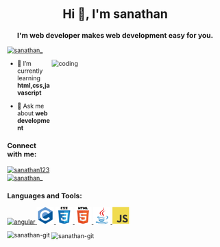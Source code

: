<h1 align="center">Hi 👋, I'm sanathan</h1>
<h3 align="center">I'm web developer makes web development easy for you.</h3>

<p align="left"> <a href="https://twitter.com/sanathan_" target="blank"><img src="https://img.shields.io/twitter/follow/sanathan_?logo=twitter&style=for-the-badge" alt="sanathan_" /></a> </p>
<img align="right" alt="coding" width="400" height="250" src="https://media.istockphoto.com/vectors/concept-of-elearning-online-education-at-home-3d-realistic-vector-vector-id1325167730?k=20&m=1325167730&s=612x612&w=0&h=uU73irGkomGikSOnvY5Y8smg7Xhu7PGzDM4FlWvCsEY=">

- 🌱 I’m currently learning **html,css,javascript**

- 💬 Ask me about **web development**

<h3 align="left">Connect with me:</h3>
<p align="left">
<a href="https://codepen.io/sanathan123" target="blank"><img align="center" src="https://raw.githubusercontent.com/rahuldkjain/github-profile-readme-generator/master/src/images/icons/Social/codepen.svg" alt="sanathan123" height="30" width="40" /></a>
<a href="https://twitter.com/sanathan_" target="blank"><img align="center" src="https://raw.githubusercontent.com/rahuldkjain/github-profile-readme-generator/master/src/images/icons/Social/twitter.svg" alt="sanathan_" height="30" width="40" /></a>
</p>

<h3 align="left">Languages and Tools:</h3>
<p align="left"> <a href="https://angular.io" target="_blank" rel="noreferrer"> <img src="https://angular.io/assets/images/logos/angular/angular.svg" alt="angular" width="40" height="40"/> </a> <a href="https://www.cprogramming.com/" target="_blank" rel="noreferrer"> <img src="https://raw.githubusercontent.com/devicons/devicon/master/icons/c/c-original.svg" alt="c" width="40" height="40"/> </a> <a href="https://www.w3schools.com/css/" target="_blank" rel="noreferrer"> <img src="https://raw.githubusercontent.com/devicons/devicon/master/icons/css3/css3-original-wordmark.svg" alt="css3" width="40" height="40"/> </a> <a href="https://www.w3.org/html/" target="_blank" rel="noreferrer"> <img src="https://raw.githubusercontent.com/devicons/devicon/master/icons/html5/html5-original-wordmark.svg" alt="html5" width="40" height="40"/> </a> <a href="https://www.java.com" target="_blank" rel="noreferrer"> <img src="https://raw.githubusercontent.com/devicons/devicon/master/icons/java/java-original.svg" alt="java" width="40" height="40"/> </a> <a href="https://developer.mozilla.org/en-US/docs/Web/JavaScript" target="_blank" rel="noreferrer"> <img src="https://raw.githubusercontent.com/devicons/devicon/master/icons/javascript/javascript-original.svg" alt="javascript" width="40" height="40"/> </a> </p>

<p><img align="left" src="https://github-readme-stats.vercel.app/api/top-langs?username=sanathan-git&show_icons=true&locale=en&layout=compact" alt="sanathan-git" /></p>

<p>&nbsp;<img align="center" src="https://github-readme-stats.vercel.app/api?username=sanathan-git&show_icons=true&locale=en" alt="sanathan-git" /></p>
